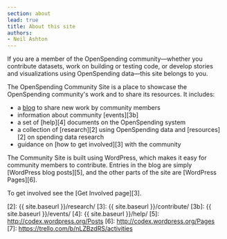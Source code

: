 ```yaml
---
section: about
lead: true
title: About this site
authors:
- Neil Ashton
---
```


If you are a member of the OpenSpending community—whether you contribute datasets, work on building or testing code, or develop stories and visualizations using OpenSpending data—this site belongs to you.

The OpenSpending Community Site is a place to showcase the OpenSpending community's work and to share its resources. It includes:

* a [blog][1] to share new work by community members
* information about community [events][3b]
* a set of [help][4] documents on the OpenSpending system
* a collection of [research][2] using OpenSpending data and [resources][2] on spending data research
* guidance on [how to get involved][3] with the community

The Community Site is built using WordPress, which makes it easy for community members to contribute. Entries in the blog are simply [WordPress blog posts][5], and the other parts of the site are [WordPress Pages][6].

To get involved see the [Get Involved page][3].

[1]:	http://community.openspending.org/blog/
[2]:	{{ site.baseurl }}/research/
[3]:	{{ site.baseurl }}/contribute/
[3b]:   {{ site.baseurl }}/events/
[4]:	{{ site.baseurl }}/help/
[5]:	http://codex.wordpress.org/Posts
[6]:	http://codex.wordpress.org/Pages
[7]:	https://trello.com/b/nLZBzdRS/activities
